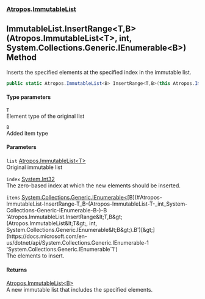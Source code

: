 ### [Atropos](./Atropos.md 'Atropos').[ImmutableList](./ImmutableList.md 'Atropos.ImmutableList')
## ImmutableList.InsertRange&lt;T,B&gt;(Atropos.ImmutableList&lt;T&gt;, int, System.Collections.Generic.IEnumerable&lt;B&gt;) Method
Inserts the specified elements at the specified index in the immutable list.  
```csharp
public static Atropos.ImmutableList<B> InsertRange<T,B>(this Atropos.ImmutableList<T> list, int index, System.Collections.Generic.IEnumerable<B> items);
```
#### Type parameters
<a name='Atropos-ImmutableList-InsertRange-T_B-(Atropos-ImmutableList-T-_int_System-Collections-Generic-IEnumerable-B-)-T'></a>
`T`  
Element type of the original list  
  
<a name='Atropos-ImmutableList-InsertRange-T_B-(Atropos-ImmutableList-T-_int_System-Collections-Generic-IEnumerable-B-)-B'></a>
`B`  
Added item type  
  
#### Parameters
<a name='Atropos-ImmutableList-InsertRange-T_B-(Atropos-ImmutableList-T-_int_System-Collections-Generic-IEnumerable-B-)-list'></a>
`list` [Atropos.ImmutableList&lt;](./ImmutableList-T-.md 'Atropos.ImmutableList&lt;T&gt;')[T](#Atropos-ImmutableList-InsertRange-T_B-(Atropos-ImmutableList-T-_int_System-Collections-Generic-IEnumerable-B-)-T 'Atropos.ImmutableList.InsertRange&lt;T,B&gt;(Atropos.ImmutableList&lt;T&gt;, int, System.Collections.Generic.IEnumerable&lt;B&gt;).T')[&gt;](./ImmutableList-T-.md 'Atropos.ImmutableList&lt;T&gt;')  
Original immutable list  
  
<a name='Atropos-ImmutableList-InsertRange-T_B-(Atropos-ImmutableList-T-_int_System-Collections-Generic-IEnumerable-B-)-index'></a>
`index` [System.Int32](https://docs.microsoft.com/en-us/dotnet/api/System.Int32 'System.Int32')  
The zero-based index at which the new elements should be inserted.  
  
<a name='Atropos-ImmutableList-InsertRange-T_B-(Atropos-ImmutableList-T-_int_System-Collections-Generic-IEnumerable-B-)-items'></a>
`items` [System.Collections.Generic.IEnumerable&lt;](https://docs.microsoft.com/en-us/dotnet/api/System.Collections.Generic.IEnumerable-1 'System.Collections.Generic.IEnumerable`1')[B](#Atropos-ImmutableList-InsertRange-T_B-(Atropos-ImmutableList-T-_int_System-Collections-Generic-IEnumerable-B-)-B 'Atropos.ImmutableList.InsertRange&lt;T,B&gt;(Atropos.ImmutableList&lt;T&gt;, int, System.Collections.Generic.IEnumerable&lt;B&gt;).B')[&gt;](https://docs.microsoft.com/en-us/dotnet/api/System.Collections.Generic.IEnumerable-1 'System.Collections.Generic.IEnumerable`1')  
The elements to insert.  
  
#### Returns
[Atropos.ImmutableList&lt;](./ImmutableList-T-.md 'Atropos.ImmutableList&lt;T&gt;')[B](#Atropos-ImmutableList-InsertRange-T_B-(Atropos-ImmutableList-T-_int_System-Collections-Generic-IEnumerable-B-)-B 'Atropos.ImmutableList.InsertRange&lt;T,B&gt;(Atropos.ImmutableList&lt;T&gt;, int, System.Collections.Generic.IEnumerable&lt;B&gt;).B')[&gt;](./ImmutableList-T-.md 'Atropos.ImmutableList&lt;T&gt;')  
A new immutable list that includes the specified elements.  

